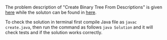 The problem description of "Create Binary Tree From Descriptions" is given [here](https://leetcode.com/problems/create-binary-tree-from-descriptions/) while the soluton can be found in [here](https://github.com/aurimas13/Solutions-To-Problems/blob/main/LeetCode/Java%20Solutions/Create%20Binary%20Tree%20From%20Descriptions/create.java).

To check the solution in terminal first compile Java file as `javac create.java`, then run the command as follows `java Solution` and it will check tests and if the solution works correctly.

